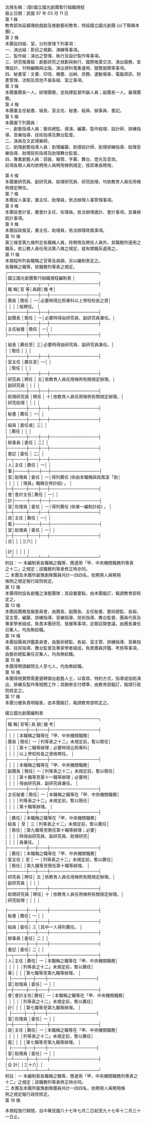 法規名稱：(廢)國立國光劇團暫行組織規程  
廢止日期：民國 97 年 03 月 11 日  
第 1 條  
教育部為延續傳統戲劇及推動藝術教育，特設國立國光劇團 (以下簡稱本  
團) 。  
第 2 條  
本團設四組、室，分別掌理下列事項：  
一、演出組：節目之規劃、演練等事項。  
二、製作組：演出之管理、執行及設計製作等事項。  
三、研究推廣組：劇藝研究之規劃與執行、國際推廣交流、演出服務、宣  
傳設計、刊物編輯與出版、演出資料蒐集運用、閱覽服務等事項。  
四、秘書室：文書、印信、機要、出納、庶務、運動傷害、電腦資訊、財  
產管理、法制及其他不屬各組、室之事項。  
第 3 條  
本團置團長一人，綜理團務，並指揮監督所屬人員；副團長一人，襄理團  
務。  
第 4 條  
本團置主任秘書、組長、室主任、秘書、組員、辦事員、書記。  
第 5 條  
本團置下列團員：  
一、劇藝指導人員：藝術總監、導演、編纂、製作經理、設計師、排練指  
導、音樂指導、技術指導及舞台監督。  
二、演員及文武場樂師。  
三、助理劇藝指導人員：助理編纂、助理設計師、助理排練指導、助理音  
樂指導、助理技術指導及助理舞台監督。  
四、專業劇藝人員：容裝、箱管、字幕、舞台、燈光及音效。  
前項各類人員均依聘用人員聘用條例規定，按其專長聘用。  


第 6 條  
本團置研究員、副研究員、助理研究員、研究助理，均依教育人員任用條  
例規定聘任。  
第 7 條  
本團設人事室，置主任、助理員，依法辦理人事管理事項。  
第 8 條  
本團設會計室，置會計主任、佐理員，依法辦理歲計、會計事項，並兼辦  
統計事項。  
第 9 條  
本團設政風室，置主任、助理員，依法辦理政風事項。  
第 10 條  
第三條至第九條所定各職稱人員，除聘用及聘任人員外，其職務所適用之  
職系，依公務人員任用法第八條之規定，就有關職系選用之。  
第 11 條  
本規程所列各職稱之官等及員額，另以編制表定之。  
各職稱之職等，依職務列等表之規定。  
┌──────────────────────────────┐  
│國立國光劇團暫行組織規程編制表 │  
├──────┬───┬──┬────────────────┤  
│職 稱│官 等│員額│備 考│  
├──────┼───┼──┼────────────────┤  
│團長 │簡任 │ 一│必要時得比照專科以上學校校長之資│  
│ │ │ │格聘任。 │  
├──────┼───┼──┼────────────────┤  
│副團長 │簡任 │ 一│必要時得由研究員、副研究員兼任。│  
├──────┼───┼──┼────────────────┤  
│主任秘書 │簡任 │ 一│ │  
├──────┼───┼──┼────────────────┤  


│組長 │薦任至│ 三│必要時得由研究員、副研究員兼任。│  
│ │簡任 │ │ │  
├──────┼───┼──┼────────────────┤  
│室主任 │薦任至│ 一│ │  
│ │簡任 │ │ │  
├──────┼───┼──┼────────────────┤  
│研究員 │聘任 │ 五│依教育人員任用條例有關規定辦理。│  
│副研究員 │ │ │ │  
├──────┼───┼──┼────────────────┤  
│助理研究員 │聘任 │ 十│依教育人員任用條例有關規定辦理。│  
│研究助理 │ │ │ │  
├──────┼───┼──┼────────────────┤  
│秘書 │薦任 │ 一│ │  
├──────┼───┼──┼────────────────┤  
│組員 │委任或│ 三│ │  
│ │薦任 │ │ │  
├──────┼───┼──┼────────────────┤  
│辦事員 │委任 │ 二│ │  
├──────┼───┼──┼────────────────┤  
│書記 │委任 │ 二│ │  
├─┬────┼───┼──┼────────────────┤  
│人│主任 │薦任 │ 一│ │  
│事├────┼───┼──┼────────────────┤  
│室│助理員 │委任 │ 一│得列薦任 (係由本職稱與政風室「助│  
│ │ │ │ │理員」職稱合併計給) 。 │  
├─┼────┼───┼──┼────────────────┤  
│會│會計主任│薦任 │ 一│ │  
│計├────┼───┼──┼────────────────┤  
│室│佐理員 │委任 │ 一│得列薦任 (係單一編制計給) 。 │  
├─┼────┼───┼──┼────────────────┤  
│政│主任 │薦任 │ 一│ │  
│風├────┼───┼──┼────────────────┤  
│室│助理員 │委任 │ 一│ │  
├─┼────┼───┼──┼────────────────┤  
│合│ │ │三六│ │  


│計│ │ │ │ │  
└─┴────┴───┴──┴────────────────┘  
附註：一 本編制表各職稱之職等，應適用「甲、中央機關職務列等表  
之十二」之規定；該職務列等表修正時亦同。  
二 本團及本團所屬豫劇隊團員共計一四四名，依聘用人員聘用  
條例之規定報行政院核定。  
第 12 條  
本團得附設各劇種之演藝團隊；其設置要點，由本團擬訂，報請教育部核  
定之。  
第 13 條  
本團設團務發展委員會，由團長、副團長、主任秘書、藝術總監、各組、  
室主管、編纂、排練指導、音樂指導、技術指導、舞台監督、團員代表及  
專家學者組成，負責本團研究、發展等事項，定期召開會議，由團長兼任  
召集人，均為無給職。  
第 14 條  
本團設團員評鑑委員會，由藝術總監、各組、室主管、排練指導、音樂指  
導、技術指導、舞台監督及專家學者組成，負責團員評鑑、考核等事項，  
由藝術總監兼任召集人，均為無給職。  
第 15 條  
本團得聘請顧問五人至七人，均為無給職。  
第 16 條  
本團得視實際需要遴聘傑出劇藝人士，以客席、特約方式，指導或協助演  
出、排練及製作等相關工作；其酬勞支付標準，由教育部擬訂，報請行政  
院核定之。  
第 17 條  
本團分層負責明細表，由本團擬訂，報請教育部核定之。  


國立國光劇團編制表  
┌──────┬──┬───┬────────────────┐  
│職 稱│官等│員 額│備 考│  
├──────┼──┼───┼────────────────┤  
│ │ │ │本職稱之職等在「甲、中央機關職務│  
│團長 │簡任│ 一 │列等表之十二」未規定前，暫以簡任│  
│ │ │ │第十二職等辦理；必要時得比照專科│  
│ │ │ │以上學校校長之資格聘任。 │  
├──────┼──┼───┼────────────────┤  
│ │ │ │本職稱之職等在「甲、中央機關職務│  
│副團長 │簡任│ 一 │列等表之十二」未規定前，暫以簡任│  
│ │ │ │第十職等至第十一職等辦理；必要時│  
│ │ │ │得由研究員、副研究員兼任。 │  
├──────┼──┼───┼────────────────┤  
│主任秘書 │簡任│ 一 │本職稱之職等在「甲、中央機關職務│  
│ │ │ │列等表之十二」未規定前，暫以簡任│  
│ │ │ │第十職等辦理。 │  
├──────┼──┼───┼────────────────┤  
│ │薦任│ │本職稱之職等在「甲、中央機關職務│  
│組長 │ 至 │ 三 │列等表之十二」未規定前，暫以薦任│  
│ │簡任│ │第九職等至簡任第十職等辦理；必要│  
│ │ │ │時得由研究員、副研究員、助理研究│  
│ │ │ │員兼任。 │  
├──────┼──┼───┼────────────────┤  
│ │薦任│ │本職稱之職等在「甲、中央機關職務│  
│室主任 │ 至 │ 一 │列等表之十二」未規定前，暫以薦任│  
│ │簡任│ │第九職等至簡任第十職等辦理。 │  
├──────┼──┼───┼────────────────┤  
│研究員 │聘任│ 五 │依教育人員任用條例有關規定辦理。│  
│副研究員 │ │ │ │  
├──────┼──┼───┼────────────────┤  
│助理研究員 │聘任│ 十 │依教育人員任用條例有關規定辦理。│  
│研究助理 │ │ │ │  


├──────┼──┼───┼────────────────┤  
│秘書 │薦任│ 一 │ │  
├──────┼──┼───┼────────────────┤  
│組員 │委任│ 三 │其中一人得列薦任。 │  
├──────┼──┼───┼────────────────┤  
│辦事員 │委任│ 二 │ │  
├──────┼──┼───┼────────────────┤  
│書記 │委任│ 二 │ │  
├─┬────┼──┼───┼────────────────┤  
│人│主任 │薦任│ 一 │本職稱之職等在「甲、中央機關職務│  
│ │ │ │ │列等表之十二」未規定前，暫以薦任│  
│事│ │ │ │第七職等至第九職等辦理。 │  
│ ├────┼──┼───┼────────────────┤  
│室│助理員 │委任│ 一 │ │  
├─┼────┼──┼───┼────────────────┤  
│會│會計主任│薦任│ 一 │本職稱之職等在「甲、中央機關職務│  
│ │ │ │ │列等表之十二」未規定前，暫以薦任│  
│計│ │ │ │第七職等至第九職等辦理。 │  
│ ├────┼──┼───┼────────────────┤  
│室│佐理員 │委任│ 一 │ │  
├─┼────┼──┼───┼────────────────┤  
│政│主任 │薦任│ 一 │本職稱之職等在「甲、中央機關職務│  
│ │ │ │ │列等表之十二」未規定前，暫以薦任│  
│風│ │ │ │第七職等至第九職等辦理。 │  
│ ├────┼──┼───┼────────────────┤  
│室│助理員 │委任│ 一 │ │  
├─┴────┼──┼───┼────────────────┤  
│合 計│ │三十六│ │  
└──────┴──┴───┴────────────────┘  
附註：一 本編制表各職稱之職等，應適用「甲、中央機關職務列等表之  
十二」之規定；該職務列等表修正時亦同。  
二 本團及本團所屬豫劇隊團員共計一四四名，依聘用人員聘用條  
例之規定報行政院核定。  
第 18 條  


本規程施行期間，自中華民國八十七年七月二日起至九十七年十二月三十  
一日止。  


